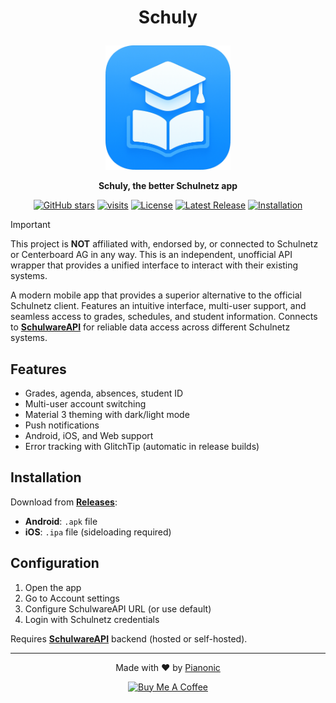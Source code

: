 # <p align="center">Schuly</p>
<p align="center">
  <img src="./assets/app_icon.png" width="200" alt="Schuly Logo">
</p>
<p align="center">
  <strong>Schuly, the better Schulnetz app</strong>
</p>
<p align="center">
  <a href="https://github.com/PianoNic/schuly/stargazers"><img src="https://img.shields.io/github/stars/PianoNic/schuly?style=flat&color=3da8ff" alt="GitHub stars"/></a>
  <a href="https://github.com/PianoNic/schuly"><img src="https://badgetrack.pianonic.ch/badge?tag=schuly&label=visits&color=3da8ff&style=flat" alt="visits"/></a>
  <a href="https://github.com/PianoNic/schuly/blob/main/LICENSE"><img src="https://img.shields.io/github/license/PianoNic/schuly?color=3da8ff" alt="License"/></a>
  <a href="https://github.com/PianoNic/schuly/releases"><img src="https://img.shields.io/github/v/release/PianoNic/schuly?include_prereleases&color=3da8ff&label=Latest%20Release" alt="Latest Release"/></a>
  <a href="#installation"><img src="https://img.shields.io/badge/Selfhost-Instructions-3da8ff.svg" alt="Installation"/></a>
</p>

> [!IMPORTANT]
> This project is **NOT** affiliated with, endorsed by, or connected to Schulnetz or Centerboard AG in any way. This is an independent, unofficial API wrapper that provides a unified interface to interact with their existing systems.

A modern mobile app that provides a superior alternative to the official Schulnetz client. Features an intuitive interface, multi-user support, and seamless access to grades, schedules, and student information. Connects to **[SchulwareAPI](https://github.com/PianoNic/SchulwareAPI)** for reliable data access across different Schulnetz systems.

## Features

- Grades, agenda, absences, student ID
- Multi-user account switching
- Material 3 theming with dark/light mode
- Push notifications
- Android, iOS, and Web support
- Error tracking with GlitchTip (automatic in release builds)

## Installation

Download from **[Releases](https://github.com/PianoNic/schuly/releases)**:
- **Android**: `.apk` file
- **iOS**: `.ipa` file (sideloading required)

## Configuration

1. Open the app
2. Go to Account settings
3. Configure SchulwareAPI URL (or use default)
4. Login with Schulnetz credentials

Requires **[SchulwareAPI](https://github.com/PianoNic/SchulwareAPI)** backend (hosted or self-hosted).

---
<p align="center">Made with ❤️ by <a href="https://github.com/Pianonic">Pianonic</a></p>
<p align="center">
  <a href="https://buymeacoffee.com/pianonic"><img src="https://img.shields.io/badge/-buy_me_a%C2%A0coffee-gray?logo=buy-me-a-coffee" alt="Buy Me A Coffee"/></a>
</p>
